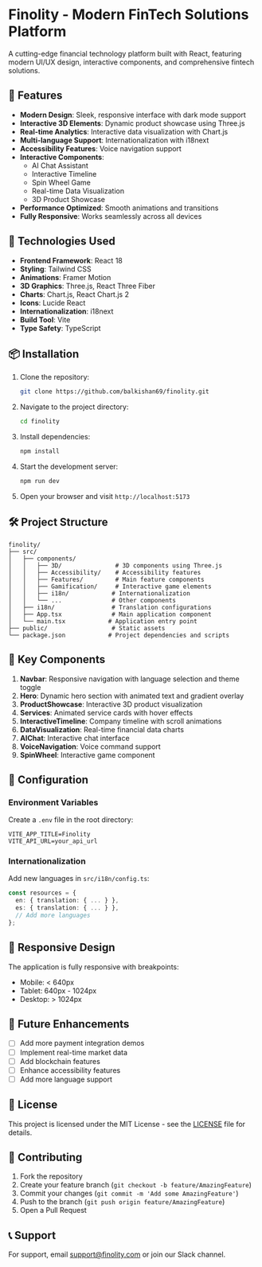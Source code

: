 # Finolity - Modern FinTech Solutions Platform

A cutting-edge financial technology platform built with React, featuring modern UI/UX design, interactive components, and comprehensive fintech solutions.

## 🌟 Features

- **Modern Design**: Sleek, responsive interface with dark mode support
- **Interactive 3D Elements**: Dynamic product showcase using Three.js
- **Real-time Analytics**: Interactive data visualization with Chart.js
- **Multi-language Support**: Internationalization with i18next
- **Accessibility Features**: Voice navigation support
- **Interactive Components**:
  - AI Chat Assistant
  - Interactive Timeline
  - Spin Wheel Game
  - Real-time Data Visualization
  - 3D Product Showcase
- **Performance Optimized**: Smooth animations and transitions
- **Fully Responsive**: Works seamlessly across all devices

## 🚀 Technologies Used

- **Frontend Framework**: React 18
- **Styling**: Tailwind CSS
- **Animations**: Framer Motion
- **3D Graphics**: Three.js, React Three Fiber
- **Charts**: Chart.js, React Chart.js 2
- **Icons**: Lucide React
- **Internationalization**: i18next
- **Build Tool**: Vite
- **Type Safety**: TypeScript

## 📦 Installation

1. Clone the repository:
   ```bash
   git clone https://github.com/balkishan69/finolity.git
   ```

2. Navigate to the project directory:
   ```bash
   cd finolity
   ```

3. Install dependencies:
   ```bash
   npm install
   ```

4. Start the development server:
   ```bash
   npm run dev
   ```

5. Open your browser and visit `http://localhost:5173`

## 🛠️ Project Structure

```
finolity/
├── src/
│   ├── components/
│   │   ├── 3D/               # 3D components using Three.js
│   │   ├── Accessibility/    # Accessibility features
│   │   ├── Features/         # Main feature components
│   │   ├── Gamification/     # Interactive game elements
│   │   ├── i18n/            # Internationalization
│   │   └── ...              # Other components
│   ├── i18n/                # Translation configurations
│   ├── App.tsx              # Main application component
│   └── main.tsx            # Application entry point
├── public/                  # Static assets
└── package.json            # Project dependencies and scripts
```

## 🎨 Key Components

1. **Navbar**: Responsive navigation with language selection and theme toggle
2. **Hero**: Dynamic hero section with animated text and gradient overlay
3. **ProductShowcase**: Interactive 3D product visualization
4. **Services**: Animated service cards with hover effects
5. **InteractiveTimeline**: Company timeline with scroll animations
6. **DataVisualization**: Real-time financial data charts
7. **AIChat**: Interactive chat interface
8. **VoiceNavigation**: Voice command support
9. **SpinWheel**: Interactive game component

## 🔧 Configuration

### Environment Variables

Create a `.env` file in the root directory:

```env
VITE_APP_TITLE=Finolity
VITE_API_URL=your_api_url
```

### Internationalization

Add new languages in `src/i18n/config.ts`:

```typescript
const resources = {
  en: { translation: { ... } },
  es: { translation: { ... } },
  // Add more languages
};
```

## 📱 Responsive Design

The application is fully responsive with breakpoints:
- Mobile: < 640px
- Tablet: 640px - 1024px
- Desktop: > 1024px

## 🎯 Future Enhancements

- [ ] Add more payment integration demos
- [ ] Implement real-time market data
- [ ] Add blockchain features
- [ ] Enhance accessibility features
- [ ] Add more language support

## 📄 License

This project is licensed under the MIT License - see the [LICENSE](LICENSE) file for details.

## 🤝 Contributing

1. Fork the repository
2. Create your feature branch (`git checkout -b feature/AmazingFeature`)
3. Commit your changes (`git commit -m 'Add some AmazingFeature'`)
4. Push to the branch (`git push origin feature/AmazingFeature`)
5. Open a Pull Request

## 📞 Support

For support, email support@finolity.com or join our Slack channel.